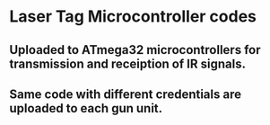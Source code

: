 # Laser Tag Microcontroller codes

## Uploaded to ATmega32 microcontrollers for transmission and receiption of IR signals.
## Same code with different credentials are uploaded to each gun unit.